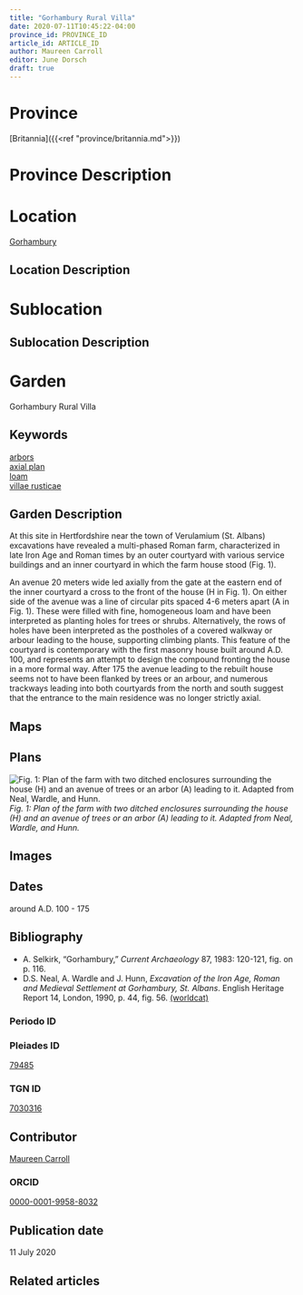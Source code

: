 ```yaml
---
title: "Gorhambury Rural Villa"
date: 2020-07-11T10:45:22-04:00
province_id: PROVINCE_ID
article_id: ARTICLE_ID
author: Maureen Carroll
editor: June Dorsch
draft: true
---
```


# Province

[Britannia]({{<ref "province/britannia.md">}})  

# Province Description


# Location

[Gorhambury](https://pleiades.stoa.org/places/79485)

## Location Description

<!-- LEAVE THIS BLANK FOR NOW -->

# Sublocation

<!--
[AREA WITHIN LOCATION, LIKE “PALATINE HILL”](GEOREFERENCE LINK)
A sublocation is any area larger than an individual garden, but located within a location. I would always try to include a link to a controlled vocabulary here if possible. This ID may well be different from the Garden ID, e.g., Pompeii versus a Garden in one of the houses which has its own Pleiades ID.
-->

## Sublocation Description

<!-- DESCRIPTION -->

# Garden

Gorhambury Rural Villa


## Keywords

[arbors](http://vocab.getty.edu/page/aat/300006781)  
[axial plan](http://vocab.getty.edu/page/aat/300121971)  
[loam](http://vocab.getty.edu/page/aat/300014335)   
[villae rusticae](http://vocab.getty.edu/page/aat/300005518)  

## Garden Description

At this site in Hertfordshire near the town of Verulamium (St. Albans) excavations have revealed a multi-phased Roman farm, characterized in late Iron Age and Roman times by an outer courtyard with various service buildings and an inner courtyard in which the farm house stood (Fig. 1).

An avenue 20 meters wide led axially from the gate at the eastern end of the inner courtyard a cross to the front of the house (H in Fig. 1). On either side of the avenue was a line of circular pits spaced 4-6 meters apart (A in Fig. 1). These were filled with fine, homogeneous loam and have been interpreted as planting holes for trees or shrubs. Alternatively, the rows of holes have been interpreted as the postholes of a covered walkway or arbour leading to the house, supporting climbing plants. This feature of the courtyard is contemporary with the first masonry house built around A.D. 100, and represents an attempt to design the compound fronting the house in a more formal way. After 175 the avenue leading to the rebuilt house seems not to have been flanked by trees or an arbour, and numerous trackways leading into both courtyards from the north and south suggest that the entrance to the main residence was no longer strictly axial.

## Maps

<!--
![ALT_TEXT](IMG_URL)
*CAPTION*
-->

## Plans

![Fig. 1: Plan of the farm with two ditched enclosures surrounding the house (H) and an avenue of trees or an arbor (A) leading to it. Adapted from Neal, Wardle, and Hunn.](../../images/Gorhambury_13_or_9.1.jpg)
*Fig. 1: Plan of the farm with two ditched enclosures surrounding the house (H) and an avenue of trees or an arbor (A) leading to it. Adapted from Neal, Wardle, and Hunn.*

## Images

<!--
![ALT_TEXT](IMG_URL)
*CAPTION*
-->

## Dates

around A.D. 100 - 175

## Bibliography

* A. Selkirk, “Gorhambury,” *Current Archaeology* 87, 1983: 120-121, fig. on p. 116.
* D.S. Neal, A. Wardle and J. Hunn, *Excavation of the Iron Age, Roman and Medieval Settlement at Gorhambury, St. Albans*. English Heritage Report 14, London, 1990, p. 44, fig. 56. [(worldcat)](http://www.worldcat.org/oclc/908621649)

### Periodo ID

<!-- [PERIODO_ID](https://pleiades.stoa.org/places/PLEIADES_ID) -->

### Pleiades ID

[79485](https://pleiades.stoa.org/places/79485)

### TGN ID

[7030316](http://vocab.getty.edu/page/tgn/7030316)

## Contributor

[Maureen Carroll](https://www.sheffield.ac.uk/archaeology/our-people/academic-staff/maureen-carroll)

### ORCID

[0000-0001-9958-8032](https://orcid.org/0000-0001-9958-8032)

## Publication date

11 July 2020

## Related articles

<!-- Links to other related articles. Leave blank for now -->
